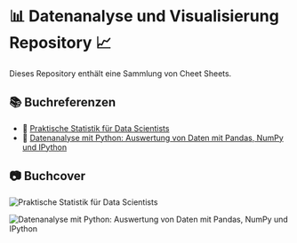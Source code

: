 # 📊 Datenanalyse und Visualisierung Repository 📈

Dieses Repository enthält eine Sammlung von Cheet Sheets.

## 📚 Buchreferenzen

- 📖 [Praktische Statistik für Data Scientists](https://www.amazon.de/Praktische-Statistik-f%C3%BCr-Data-Scientists/dp/3960091532)
- 📖 [Datenanalyse mit Python: Auswertung von Daten mit Pandas, NumPy und IPython](https://www.amazon.de/Datenanalyse-mit-Python-Auswertung-Jupyter/dp/3960092113) 

## 📷 Buchcover

![Praktische Statistik für Data Scientists](https://m.media-amazon.com/images/I/51smJ9vhKQL._SY598_BO1,204,203,200_.jpg)

![Datenanalyse mit Python: Auswertung von Daten mit Pandas, NumPy und IPython](https://m.media-amazon.com/images/I/51C+Q-TuSKL._SX342_BO1,204,203,200_.jpg)
